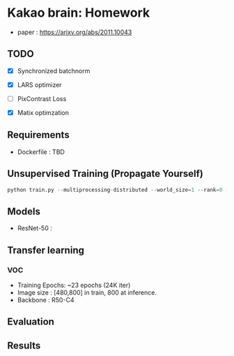 # Kakao brain: Homework
* paper : https://arixv.org/abs/2011.10043



## TODO

- [x] Synchronized batchnorm
- [x] LARS optimizer
- [ ] PixContrast Loss
- [x] Matix optimzation



## Requirements

* Dockerfile : TBD

  

## Unsupervised Training (Propagate Yourself)

```python
python train.py --multiprocessing-distributed --world_size=1 --rank=0 --train_path='$datapath' --batch_size=1024 
```



## Models

* ResNet-50 : 

  

## Transfer learning

### VOC
* Training Epochs: ~23 epochs (24K iter)
* Image size : [480,800] in train, 800 at inference.
* Backbone : R50-C4



## Evaluation



## Results



